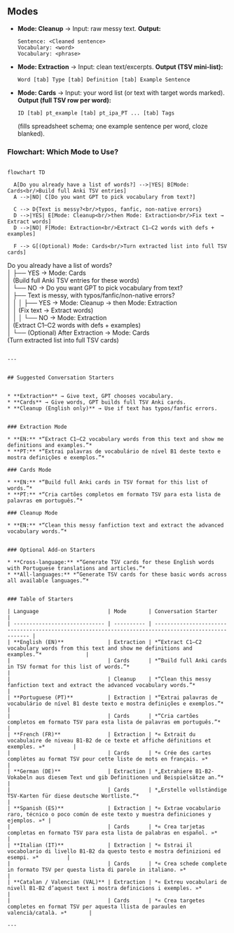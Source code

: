 ## Modes

* **Mode: Cleanup** → Input: raw messy text.
  **Output:**

  ```
  Sentence: <Cleaned sentence>
  Vocabulary: <word>
  Vocabulary: <phrase>
  ```

* **Mode: Extraction** → Input: clean text/excerpts.
  **Output (TSV mini-list):**

  ```
  Word [tab] Type [tab] Definition [tab] Example Sentence
  ```

* **Mode: Cards** → Input: your word list (or text with target words marked).
  **Output (full TSV row per word):**

  ```
  ID [tab] pt_example [tab] pt_ipa_PT ... [tab] Tags
  ```

  (fills spreadsheet schema; one example sentence per word, cloze blanked).

### Flowchart: Which Mode to Use?

```mermaid

flowchart TD

  A[Do you already have a list of words?] -->|YES| B[Mode: Cards<br/>Build full Anki TSV entries]
  A -->|NO| C[Do you want GPT to pick vocabulary from text?]

  C --> D{Text is messy?<br/>typos, fanfic, non-native errors}
  D -->|YES| E[Mode: Cleanup<br/>then Mode: Extraction<br/>Fix text → Extract words]
  D -->|NO| F[Mode: Extraction<br/>Extract C1–C2 words with defs + examples]

  F --> G[(Optional) Mode: Cards<br/>Turn extracted list into full TSV cards]

```


Do you already have a list of words?  
        │
        ├── YES → Mode: Cards  
        │       (Build full Anki TSV entries for these words)  
        │
        └── NO → Do you want GPT to pick vocabulary from text?  
                │
                ├── Text is messy, with typos/fanfic/non-native errors?  
                │        │
                │        ├── YES → Mode: Cleanup → then Mode: Extraction  
                │        │       (Fix text → Extract words)  
                │        │
                │        └── NO → Mode: Extraction  
                │               (Extract C1–C2 words with defs + examples)  
                │
                └── (Optional) After Extraction → Mode: Cards  
                        (Turn extracted list into full TSV cards)  
```

---


## Suggested Conversation Starters


* **Extraction** → Give text, GPT chooses vocabulary.
* **Cards** → Give words, GPT builds full TSV Anki cards.
* **Cleanup (English only)** → Use if text has typos/fanfic errors.


### Extraction Mode

* **EN:** *“Extract C1–C2 vocabulary words from this text and show me definitions and examples.”*
* **PT:** *“Extrai palavras de vocabulário de nível B1 deste texto e mostra definições e exemplos.”*

### Cards Mode

* **EN:** *“Build full Anki cards in TSV format for this list of words.”*
* **PT:** *“Cria cartões completos em formato TSV para esta lista de palavras em português.”*

### Cleanup Mode

* **EN:** *“Clean this messy fanfiction text and extract the advanced vocabulary words.”*


### Optional Add-on Starters

* **Cross-language:** *“Generate TSV cards for these English words with Portuguese translations and articles.”*
* **All-languages:** *“Generate TSV cards for these basic words across all available languages.”*


### Table of Starters

| Language                      | Mode       | Conversation Starter                                                                                 |
| ----------------------------- | ---------- | ---------------------------------------------------------------------------------------------------- |
| **English (EN)**              | Extraction | *“Extract C1–C2 vocabulary words from this text and show me definitions and examples.”*              |
|                               | Cards      | *“Build full Anki cards in TSV format for this list of words.”*                                      |
|                               | Cleanup    | *“Clean this messy fanfiction text and extract the advanced vocabulary words.”*                      |
| **Portuguese (PT)**           | Extraction | *“Extrai palavras de vocabulário de nível B1 deste texto e mostra definições e exemplos.”*           |
|                               | Cards      | *“Cria cartões completos em formato TSV para esta lista de palavras em português.”*                  |
| **French (FR)**               | Extraction | *« Extrait du vocabulaire de niveau B1-B2 de ce texte et affiche définitions et exemples. »*         |
|                               | Cards      | *« Crée des cartes complètes au format TSV pour cette liste de mots en français. »*                  |
| **German (DE)**               | Extraction | *„Extrahiere B1-B2-Vokabeln aus diesem Text und gib Definitionen und Beispielsätze an.“*             |
|                               | Cards      | *„Erstelle vollständige TSV-Karten für diese deutsche Wortliste.“*                                   |
| **Spanish (ES)**              | Extraction | *« Extrae vocabulario raro, técnico o poco común de este texto y muestra definiciones y ejemplos. »* |
|                               | Cards      | *« Crea tarjetas completas en formato TSV para esta lista de palabras en español. »*                 |
| **Italian (IT)**              | Extraction | *« Estrai il vocabolario di livello B1-B2 da questo testo e mostra definizioni ed esempi. »*         |
|                               | Cards      | *« Crea schede complete in formato TSV per questa lista di parole in italiano. »*                    |
| **Catalan / Valencian (VAL)** | Extraction | *« Extreu vocabulari de nivell B1-B2 d’aquest text i mostra definicions i exemples. »*               |
|                               | Cards      | *« Crea targetes completes en format TSV per aquesta llista de paraules en valencià/català. »*       |

---

